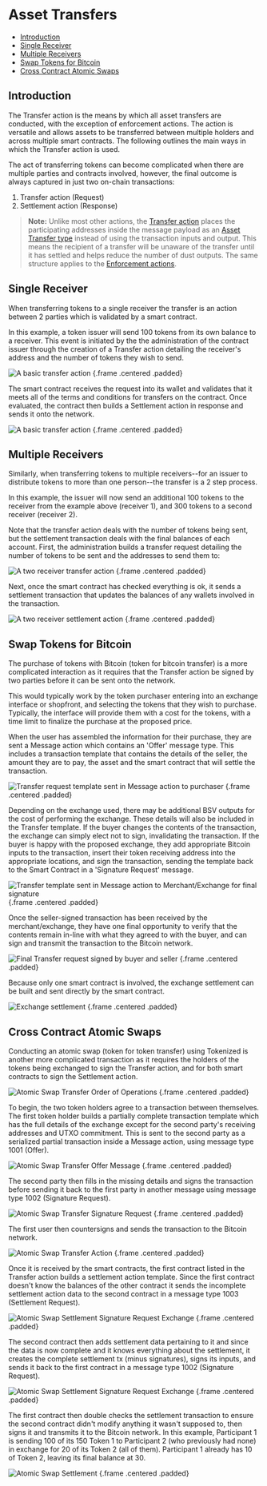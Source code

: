 # Asset Transfers

- [Introduction](#introduction)
- [Single Receiver](#single-receiver)
- [Multiple Receivers](#multiple-receiver)
- [Swap Tokens for Bitcoin](#exchange-bitcoins)
- [Cross Contract Atomic Swaps](#atomic-swaps)

<a name="introduction"></a>
## Introduction

The Transfer action is the means by which all asset transfers are conducted, with the exception of enforcement actions. The action is versatile and allows assets to be transferred between multiple holders and across multiple smart contracts. The following outlines the main ways in which the Transfer action is used.

The act of transferring tokens can become complicated when there are multiple parties and contracts involved, however, the final outcome is always captured in just two on-chain transactions:

1. Transfer action (Request)
2. Settlement action (Response)

> **Note:** Unlike most other actions, the [Transfer action](../protocol/actions#action-transfer) places the participating addresses inside the message payload as an [Asset Transfer type](../protocol/field-types#type-asset-transfer) instead of using the transaction inputs and output. This means the recipient of a transfer will be unaware of the transfer until it has settled and helps reduce the number of dust outputs. The same structure applies to the [Enforcement actions](../concepts/enforcement).

<a name="single-receiver"></a>
## Single Receiver

When transferring tokens to a single receiver the transfer is an action between 2 parties which is validated by a smart contract.

In this example, a token issuer will send 100 tokens from its own balance to a receiver. This event is initiated by the the administration of the contract issuer through the creation of a Transfer action detailing the receiver's address and the number of tokens they wish to send.

![A basic transfer action](https://raw.githubusercontent.com/tokenized/docs/master/images/one-receiver-transfer-example.svg?sanitize=true "A basic transfer action") {.frame .centered .padded}

The smart contract receives the request into its wallet and validates that it meets all of the terms and conditions for transfers on the contract. Once evaluated, the contract then builds a Settlement action in response and sends it onto the network.

![A basic transfer action](https://raw.githubusercontent.com/tokenized/docs/master/images/one-receiver-settlement-example.svg?sanitize=true "A basic transfer action") {.frame .centered .padded}

<a name="multiple-receiver"></a>
## Multiple Receivers

Similarly, when transferring tokens to multiple receivers--for an issuer to distribute tokens to more than one person--the transfer is a 2 step process.

In this example, the issuer will now send an additional 100 tokens to the receiver from the example above (receiver 1), and 300 tokens to a second receiver (receiver 2).

Note that the transfer action deals with the number of tokens being sent, but the settlement transaction deals with the final balances of each account.
First, the administration builds a transfer request detailing the number of tokens to be sent and the addresses to send them to:

![A two receiver transfer action](https://raw.githubusercontent.com/tokenized/docs/master/images/two-receivers-transfer-example.svg?sanitize=true "A two receiver transfer action") {.frame .centered .padded}

Next, once the smart contract has checked everything is ok, it sends a settlement transaction that updates the balances of any wallets involved in the transaction.

![A two receiver settlement action](https://raw.githubusercontent.com/tokenized/docs/master/images/two-receivers-settlement-example.svg?sanitize=true "A two receiver settlement action") {.frame .centered .padded}

<a name="exchange-bitcoins"></a>
## Swap Tokens for Bitcoin

The purchase of tokens with Bitcoin (token for bitcoin transfer) is a more complicated interaction as it requires that the Transfer action be signed by two parties before it can be sent onto the network.

This would typically work by the token purchaser entering into an exchange interface or shopfront, and selecting the tokens that they wish to purchase. Typically, the interface will provide them with a cost for the tokens, with a time limit to finalize the purchase at the proposed price.

When the user has assembled the information for their purchase, they are sent a Message action which contains an 'Offer' message type. This includes a transaction template that contains the details of the seller, the amount they are to pay, the asset and the smart contract that will settle the transaction.

![Transfer request template sent in Message action to purchaser](https://raw.githubusercontent.com/tokenized/docs/master/images/exchange-transfer-offer-message.svg?sanitize=true "Transfer request template sent in Message action to purchaser") {.frame .centered .padded}

Depending on the exchange used, there may be additional BSV outputs for the cost of performing the exchange. These details will also be included in the Transfer template. If the buyer changes the contents of the transaction, the exchange can simply elect not to sign, invalidating the transaction.
If the buyer is happy with the proposed exchange, they add appropriate Bitcoin inputs to the transaction, insert their token receiving address into the appropriate locations, and sign the transaction, sending the template back to the Smart Contract in a 'Signature Request' message.

![Transfer template sent in Message action to Merchant/Exchange for final signature](https://raw.githubusercontent.com/tokenized/docs/master/images/exchange-transfer-signature-request-message.svg?sanitize=true "Transfer template sent in Message action to Merchant/Exchange for final signature") {.frame .centered .padded}

Once the seller-signed transaction has been received by the merchant/exchange, they have one final opportunity to verify that the contents remain in-line with what they agreed to with the buyer, and can sign and transmit the transaction to the Bitcoin network.

![Final Transfer request signed by buyer and seller](https://raw.githubusercontent.com/tokenized/docs/master/images/exchange-transfer-example.svg?sanitize=true "Final Transfer request signed by buyer and seller") {.frame .centered .padded}

Because only one smart contract is involved, the exchange settlement can be built and sent directly by the smart contract.

![Exchange settlement](https://raw.githubusercontent.com/tokenized/docs/master/images/exchange-settlement-example.svg?sanitize=true "Exchange settlement") {.frame .centered .padded}

<a name="atomic-swaps"></a>
## Cross Contract Atomic Swaps

Conducting an atomic swap (token for token transfer) using Tokenized is another more complicated transaction as it requires the holders of the tokens being exchanged to sign the Transfer action, and for both smart contracts to sign the Settlement action.

![Atomic Swap Transfer Order of Operations](https://raw.githubusercontent.com/tokenized/docs/master/images/atomic-swap-process-order-of-operations.svg?sanitize=true "Atomic Swap Transfer Order of Operations") {.frame .centered .padded}

To begin, the two token holders agree to a transaction between themselves. The first token holder builds a partially complete transaction template which has the full details of the exchange except for the second party's receiving addresses and UTXO commitment. This is sent to the second party as a serialized partial transaction inside a Message action, using message type 1001 (Offer).

![Atomic Swap Transfer Offer Message](https://raw.githubusercontent.com/tokenized/docs/master/images/atomic-swap-transfer-offer-message.svg?sanitize=true "Atomic Swap Transfer Offer Message") {.frame .centered .padded}

The second party then fills in the missing details and signs the transaction before sending it back to the first party in another message using message type 1002 (Signature Request).

![Atomic Swap Transfer Signature Request](https://raw.githubusercontent.com/tokenized/docs/master/images/atomic-swap-transfer-signature-request-message.svg?sanitize=true "Atomic Swap Transfer Signature Request") {.frame .centered .padded}

The first user then countersigns and sends the transaction to the Bitcoin network.

![Atomic Swap Transfer Action](https://raw.githubusercontent.com/tokenized/docs/master/images/atomic-swap-transfer-action.svg?sanitize=true "Atomic Swap Transfer Action") {.frame .centered .padded}

Once it is received by the smart contracts, the first contract listed in the Transfer action builds a settlement action template. Since the first contract doesn't know the balances of the other contract it sends the incomplete settlement action data to the second contract in a message type 1003 (Settlement Request).

![Atomic Swap Settlement Signature Request Exchange](https://raw.githubusercontent.com/tokenized/docs/master/images/atomic-swap-settlement-request-message.svg?sanitize=true "Atomic Swap Settlement Request Exchange") {.frame .centered .padded}

The second contract then adds settlement data pertaining to it and since the data is now complete and it knows everything about the settlement, it creates the complete settlement tx (minus signatures), signs its inputs, and sends it back to the first contract in a message type 1002 (Signature Request).

![Atomic Swap Settlement Signature Request Exchange](https://raw.githubusercontent.com/tokenized/docs/master/images/atomic-swap-settlement-signature-request-message.svg?sanitize=true "Atomic Swap Settlement Signature Request Exchange") {.frame .centered .padded}

The first contract then double checks the settlement transaction to ensure the second contract didn't modify anything it wasn't supposed to, then signs it and transmits it to the Bitcoin network.
In this example, Participant 1 is sending 100 of its 150 Token 1 to Participant 2 (who previously had none) in exchange for 20 of its Token 2 (all of them). Participant 1 already has 10 of Token 2, leaving its final balance at 30.

![Atomic Swap Settlement](https://raw.githubusercontent.com/tokenized/docs/master/images/atomic-swap-settlement-action.svg?sanitize=true "Atomic Swap Settlement") {.frame .centered .padded}
